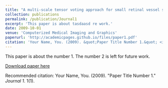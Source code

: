 ```yaml
---
title: "A multi-scale tensor voting approach for small retinal vessel segmentation in high resolution fundus images"
collection: publications
permalink: /publication/Journal1
excerpt: 'This paper is about tasdaasd re work.'
date: 2009-10-01
venue: 'Computerized Medical Imaging and Graphics'
paperurl: 'http://academicpages.github.io/files/paper1.pdf'
citation: 'Your Name, You. (2009). &quot;Paper Title Number 1.&quot; <i>Journal 1</i>. 1(1).'
---
```

This paper is about the number 1. The number 2 is left for future work.

[Download paper here](http://academicpages.github.io/files/paper1.pdf)

Recommended citation: Your Name, You. (2009). "Paper Title Number 1." <i>Journal 1</i>. 1(1).


